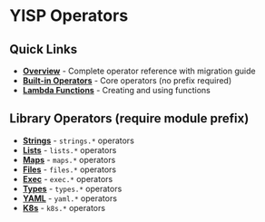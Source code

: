 # YISP Operators

## Quick Links

- [**Overview**](operators/README.md) - Complete operator reference with migration guide
- [**Built-in Operators**](operators/builtin.md) - Core operators (no prefix required)
- [**Lambda Functions**](operators/lambda.md) - Creating and using functions

## Library Operators (require module prefix)

- [**Strings**](operators/strings.md) - `strings.*` operators
- [**Lists**](operators/lists.md) - `lists.*` operators  
- [**Maps**](operators/maps.md) - `maps.*` operators
- [**Files**](operators/files.md) - `files.*` operators
- [**Exec**](operators/exec.md) - `exec.*` operators
- [**Types**](operators/types.md) - `types.*` operators
- [**YAML**](operators/yaml.md) - `yaml.*` operators
- [**K8s**](operators/k8s.md) - `k8s.*` operators

